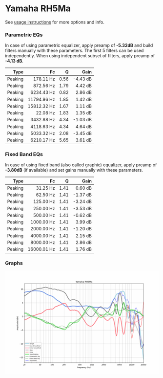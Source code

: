 # Yamaha RH5Ma
See [usage instructions](https://github.com/jaakkopasanen/AutoEq#usage) for more options and info.

### Parametric EQs
In case of using parametric equalizer, apply preamp of **-5.32dB** and build filters manually
with these parameters. The first 5 filters can be used independently.
When using independent subset of filters, apply preamp of **-4.13 dB**.

| Type    | Fc          |    Q | Gain     |
|--------:|------------:|-----:|---------:|
| Peaking | 178.11 Hz   | 0.56 | -4.43 dB |
| Peaking | 872.56 Hz   | 1.79 | 4.42 dB  |
| Peaking | 6234.43 Hz  | 0.82 | 2.86 dB  |
| Peaking | 11794.96 Hz | 1.85 | 1.42 dB  |
| Peaking | 15812.32 Hz | 1.67 | 1.11 dB  |
| Peaking | 22.08 Hz    | 1.83 | 1.35 dB  |
| Peaking | 3432.88 Hz  | 4.34 | -1.03 dB |
| Peaking | 4118.63 Hz  | 4.34 | 4.64 dB  |
| Peaking | 5033.32 Hz  | 2.08 | -3.45 dB |
| Peaking | 6210.17 Hz  | 5.65 | 3.61 dB  |

### Fixed Band EQs
In case of using fixed band (also called graphic) equalizer, apply preamp of **-3.80dB**
(if available) and set gains manually with these parameters.

| Type    | Fc          |    Q | Gain     |
|--------:|------------:|-----:|---------:|
| Peaking | 31.25 Hz    | 1.41 | 0.60 dB  |
| Peaking | 62.50 Hz    | 1.41 | -1.37 dB |
| Peaking | 125.00 Hz   | 1.41 | -3.24 dB |
| Peaking | 250.00 Hz   | 1.41 | -3.53 dB |
| Peaking | 500.00 Hz   | 1.41 | -0.62 dB |
| Peaking | 1000.00 Hz  | 1.41 | 3.99 dB  |
| Peaking | 2000.00 Hz  | 1.41 | -1.20 dB |
| Peaking | 4000.00 Hz  | 1.41 | 2.15 dB  |
| Peaking | 8000.00 Hz  | 1.41 | 2.86 dB  |
| Peaking | 16000.01 Hz | 1.41 | 1.76 dB  |

### Graphs
![](./Yamaha%20RH5Ma.png)
